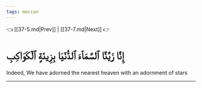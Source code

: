 ```yaml
---
tags: meccan
---
```


👈 [[37-5.md|Prev]] | [[37-7.md|Next]] 👉

# إِنَّا زَيَّنَّا ٱلسَّمَآءَ ٱلدُّنۡيَا بِزِينَةٍ ٱلۡكَوَاكِبِ

Indeed, We have adorned the nearest heaven with an adornment of stars

---

